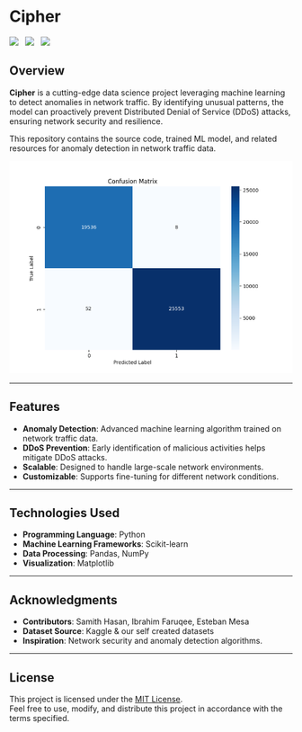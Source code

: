 # Cipher 
<img src="https://ziadoua.github.io/m3-Markdown-Badges/badges/Python/python3.svg"/> &nbsp;
<img src="https://m3-markdown-badges.vercel.app/issues/7/2/SHasan59/CTPproject"/> &nbsp;
<img src="https://m3-markdown-badges.vercel.app/stars/5/2/SHasan59/CTPproject"/>
## Overview  
**Cipher** is a cutting-edge data science project leveraging machine learning to detect anomalies in network traffic. By identifying unusual patterns, the model can proactively prevent Distributed Denial of Service (DDoS) attacks, ensuring network security and resilience.  

This repository contains the source code, trained ML model, and related resources for anomaly detection in network traffic data.  

<img src="Capture/confusion_matrix.png"/>

---

## Features  
- **Anomaly Detection**: Advanced machine learning algorithm trained on network traffic data.  
- **DDoS Prevention**: Early identification of malicious activities helps mitigate DDoS attacks.  
- **Scalable**: Designed to handle large-scale network environments.  
- **Customizable**: Supports fine-tuning for different network conditions.  

---

## Technologies Used  
- **Programming Language**: Python  
- **Machine Learning Frameworks**: Scikit-learn
- **Data Processing**: Pandas, NumPy  
- **Visualization**: Matplotlib

---

## Acknowledgments  
- **Contributors**: Samith Hasan, Ibrahim Faruqee, Esteban Mesa 
- **Dataset Source**: Kaggle & our self created datasets
- **Inspiration**: Network security and anomaly detection algorithms.  

---

## License  
This project is licensed under the [MIT License](LICENSE).  
Feel free to use, modify, and distribute this project in accordance with the terms specified.  
